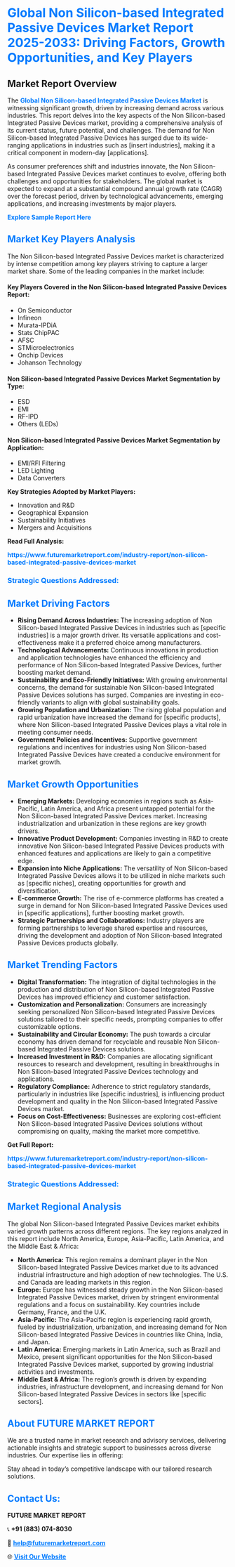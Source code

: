 <h1 style="color: #007BFF;">Global Non Silicon-based Integrated Passive Devices Market Report 2025-2033: Driving Factors, Growth Opportunities, and Key Players</h1>

<section id="overview">
<h2>Market Report Overview</h2>
<p>The <a href="https://www.futuremarketreport.com/industry-report/non-silicon-based-integrated-passive-devices-market" style="color: #007BFF; text-decoration: none;"><strong>Global Non Silicon-based Integrated Passive Devices Market</strong></a> is witnessing significant growth, driven by increasing demand across various industries. This report delves into the key aspects of the Non Silicon-based Integrated Passive Devices market, providing a comprehensive analysis of its current status, future potential, and challenges. The demand for Non Silicon-based Integrated Passive Devices has surged due to its wide-ranging applications in industries such as [insert industries], making it a critical component in modern-day [applications].</p>
<p>As consumer preferences shift and industries innovate, the Non Silicon-based Integrated Passive Devices market continues to evolve, offering both challenges and opportunities for stakeholders. The global market is expected to expand at a substantial compound annual growth rate (CAGR) over the forecast period, driven by technological advancements, emerging applications, and increasing investments by major players.</p>
</section>

<section id="overview">
<p><a href="https://www.futuremarketreport.com/request-sample/reportId=76324" style="color: #007BFF; text-decoration: none;"><strong>Explore Sample Report Here</strong></a></p>
</section>

<section id="key-players">
<h2 style="color: #007BFF;">Market Key Players Analysis</h2>
<p>The Non Silicon-based Integrated Passive Devices market is characterized by intense competition among key players striving to capture a larger market share. Some of the leading companies in the market include:</p>
<h4>Key Players Covered in the Non Silicon-based Integrated Passive Devices Report:</h4>
<ul><li>On Semiconductor</li><li>Infineon</li><li>Murata-IPDiA</li><li>Stats ChipPAC</li><li>AFSC</li><li>STMicroelectronics</li><li>Onchip Devices</li><li>Johanson Technology</li></ul>
<h4>Non Silicon-based Integrated Passive Devices Market Segmentation by Type:</h4>
<ul><li>ESD</li><li>EMI</li><li>RF-IPD</li><li>Others (LEDs)</li></ul>

<h4>Non Silicon-based Integrated Passive Devices Market Segmentation by Application:</h4>
<ul><li>EMI/RFI Filtering</li><li>LED Lighting</li><li>Data Converters</li></ul>
<p><strong>Key Strategies Adopted by Market Players:</strong></p>
<ul>
<li>Innovation and R&D</li>
<li>Geographical Expansion</li>
<li>Sustainability Initiatives</li>
<li>Mergers and Acquisitions</li>
</ul>
</section>

<section>
<p><strong>Read Full Analysis: </strong></p><a href="https://www.futuremarketreport.com/industry-report/non-silicon-based-integrated-passive-devices-market" style="color: #007BFF; text-decoration: none;"><strong>https://www.futuremarketreport.com/industry-report/non-silicon-based-integrated-passive-devices-market</strong></a>
<h3 style="color: #007BFF;">Strategic Questions Addressed:</h3>
</section>

<section id="driving-factors">
<h2 style="color: #007BFF;">Market Driving Factors</h2>
<ul>
<li><strong>Rising Demand Across Industries:</strong> The increasing adoption of Non Silicon-based Integrated Passive Devices in industries such as [specific industries] is a major growth driver. Its versatile applications and cost-effectiveness make it a preferred choice among manufacturers.</li>
<li><strong>Technological Advancements:</strong> Continuous innovations in production and application technologies have enhanced the efficiency and performance of Non Silicon-based Integrated Passive Devices, further boosting market demand.</li>
<li><strong>Sustainability and Eco-Friendly Initiatives:</strong> With growing environmental concerns, the demand for sustainable Non Silicon-based Integrated Passive Devices solutions has surged. Companies are investing in eco-friendly variants to align with global sustainability goals.</li>
<li><strong>Growing Population and Urbanization:</strong> The rising global population and rapid urbanization have increased the demand for [specific products], where Non Silicon-based Integrated Passive Devices plays a vital role in meeting consumer needs.</li>
<li><strong>Government Policies and Incentives:</strong> Supportive government regulations and incentives for industries using Non Silicon-based Integrated Passive Devices have created a conducive environment for market growth.</li>
</ul>
</section>

<section id="growth-opportunities">
<h2 style="color: #007BFF;">Market Growth Opportunities</h2>
<ul>
<li><strong>Emerging Markets:</strong> Developing economies in regions such as Asia-Pacific, Latin America, and Africa present untapped potential for the Non Silicon-based Integrated Passive Devices market. Increasing industrialization and urbanization in these regions are key growth drivers.</li>
<li><strong>Innovative Product Development:</strong> Companies investing in R&D to create innovative Non Silicon-based Integrated Passive Devices products with enhanced features and applications are likely to gain a competitive edge.</li>
<li><strong>Expansion into Niche Applications:</strong> The versatility of Non Silicon-based Integrated Passive Devices allows it to be utilized in niche markets such as [specific niches], creating opportunities for growth and diversification.</li>
<li><strong>E-commerce Growth:</strong> The rise of e-commerce platforms has created a surge in demand for Non Silicon-based Integrated Passive Devices used in [specific applications], further boosting market growth.</li>
<li><strong>Strategic Partnerships and Collaborations:</strong> Industry players are forming partnerships to leverage shared expertise and resources, driving the development and adoption of Non Silicon-based Integrated Passive Devices products globally.</li>
</ul>
</section>

<section id="trending-factors">
<h2 style="color: #007BFF;">Market Trending Factors</h2>
<ul>
<li><strong>Digital Transformation:</strong> The integration of digital technologies in the production and distribution of Non Silicon-based Integrated Passive Devices has improved efficiency and customer satisfaction.</li>
<li><strong>Customization and Personalization:</strong> Consumers are increasingly seeking personalized Non Silicon-based Integrated Passive Devices solutions tailored to their specific needs, prompting companies to offer customizable options.</li>
<li><strong>Sustainability and Circular Economy:</strong> The push towards a circular economy has driven demand for recyclable and reusable Non Silicon-based Integrated Passive Devices solutions.</li>
<li><strong>Increased Investment in R&D:</strong> Companies are allocating significant resources to research and development, resulting in breakthroughs in Non Silicon-based Integrated Passive Devices technology and applications.</li>
<li><strong>Regulatory Compliance:</strong> Adherence to strict regulatory standards, particularly in industries like [specific industries], is influencing product development and quality in the Non Silicon-based Integrated Passive Devices market.</li>
<li><strong>Focus on Cost-Effectiveness:</strong> Businesses are exploring cost-efficient Non Silicon-based Integrated Passive Devices solutions without compromising on quality, making the market more competitive.</li>
</ul>
</section>

<section>
<p><strong>Get Full Report: </strong></p><a href="https://www.futuremarketreport.com/industry-report/non-silicon-based-integrated-passive-devices-market" style="color: #007BFF; text-decoration: none;"><strong>https://www.futuremarketreport.com/industry-report/non-silicon-based-integrated-passive-devices-market</strong></a>
<h3 style="color: #007BFF;">Strategic Questions Addressed:</h3>
</section>


<section id="regional-analysis">
<h2 style="color: #007BFF;">Market Regional Analysis</h2>
<p>The global Non Silicon-based Integrated Passive Devices market exhibits varied growth patterns across different regions. The key regions analyzed in this report include North America, Europe, Asia-Pacific, Latin America, and the Middle East & Africa:</p>
<ul>
<li><strong>North America:</strong> This region remains a dominant player in the Non Silicon-based Integrated Passive Devices market due to its advanced industrial infrastructure and high adoption of new technologies. The U.S. and Canada are leading markets in this region.</li>
<li><strong>Europe:</strong> Europe has witnessed steady growth in the Non Silicon-based Integrated Passive Devices market, driven by stringent environmental regulations and a focus on sustainability. Key countries include Germany, France, and the U.K.</li>
<li><strong>Asia-Pacific:</strong> The Asia-Pacific region is experiencing rapid growth, fueled by industrialization, urbanization, and increasing demand for Non Silicon-based Integrated Passive Devices in countries like China, India, and Japan.</li>
<li><strong>Latin America:</strong> Emerging markets in Latin America, such as Brazil and Mexico, present significant opportunities for the Non Silicon-based Integrated Passive Devices market, supported by growing industrial activities and investments.</li>
<li><strong>Middle East & Africa:</strong> The region’s growth is driven by expanding industries, infrastructure development, and increasing demand for Non Silicon-based Integrated Passive Devices in sectors like [specific sectors].</li>
</ul>
</section>

<footer>
<h2 style="color: #007BFF;">About FUTURE MARKET REPORT</h2>
<p>We are a trusted name in market research and advisory services, delivering actionable insights and strategic support to businesses across diverse industries. Our expertise lies in offering:</p>

<p>Stay ahead in today’s competitive landscape with our tailored research solutions.</p>

<h2 style="color: #007BFF;">Contact Us:</h2>
<p><strong>FUTURE MARKET REPORT</strong></p>
<p>📞 <strong>+91 (883) 074-8030</strong></p>
<p>📧 <strong><a href="mailto:help@futuremarketreport.com" style="color: #007BFF;">help@futuremarketreport.com</a></strong></p>
<p>🌐 <strong><a href="https://www.futuremarketreport.com/" style="color: #007BFF;">Visit Our Website</a></strong></p>
</footer>